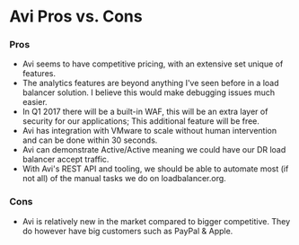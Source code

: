 # Avi Pros vs. Cons


### Pros

- Avi seems to have competitive pricing, with an extensive set unique of features.
- The analytics features are beyond anything I've seen before in a load balancer solution. I believe this would make debugging issues much easier.
- In Q1 2017 there will be a built-in WAF, this will be an extra layer of security for our applications; This additional feature will be free.
- Avi has integration with VMware to scale without human intervention and can be done within 30 seconds.
- Avi can demonstrate Active/Active meaning we could have our DR load balancer accept traffic.
- With Avi's REST API and tooling, we should be able to automate most (if not all) of the manual tasks we do on loadbalancer.org.

### Cons

- Avi is relatively new in the market compared to bigger competitive. They do however have big customers such as PayPal & Apple.